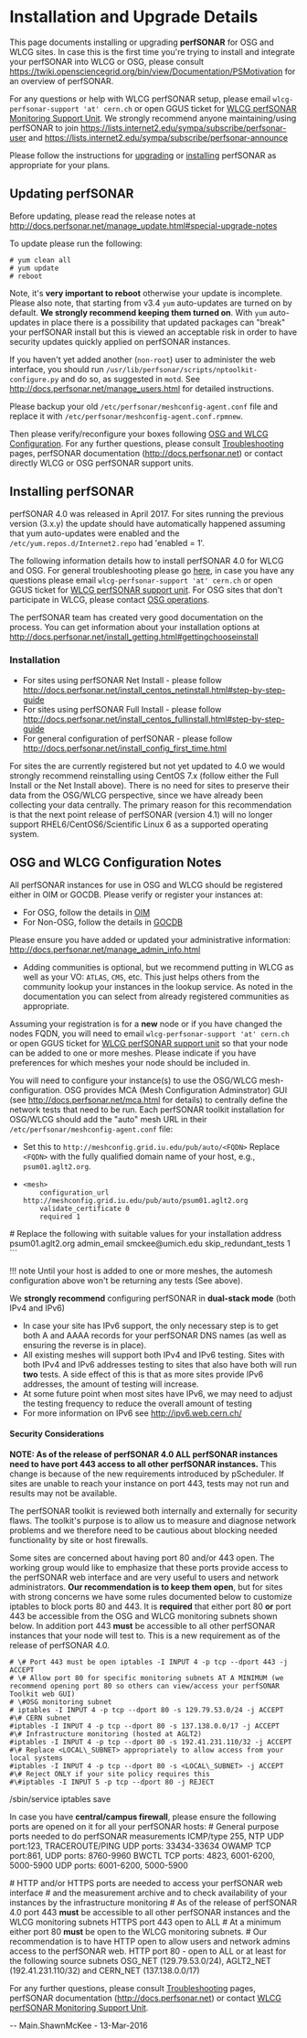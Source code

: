 <span class="twiki-macro LINKCSS"></span>

<span class="twiki-macro SPACEOUT">Installation and Upgrade Details</span>
==========================================================================


<span class="twiki-macro STARTINCLUDE"></span>

This page documents installing or upgrading **perfSONAR** for OSG and WLCG sites. In case this is the first time you're trying to install and integrate your perfSONAR into WLCG or OSG, please consult <https://twiki.opensciencegrid.org/bin/view/Documentation/PSMotivation> for an overview of perfSONAR.

For any questions or help with WLCG perfSONAR setup, please email `wlcg-perfsonar-support 'at' cern.ch` or open GGUS ticket for [WLCG perfSONAR Monitoring Support Unit](https://wiki.egi.eu/wiki/GGUS:WLCG_perfSONAR_FAQ). We strongly recommend anyone maintaining/using perfSONAR to join <https://lists.internet2.edu/sympa/subscribe/perfsonar-user> and <https://lists.internet2.edu/sympa/subscribe/perfsonar-announce>

Please follow the instructions for [upgrading](#UpgradeGuide) or [installing](#InstallingperfSONAR) perfSONAR as appropriate for your plans.

Updating perfSONAR
-------------------

Before updating, please read the release notes at <http://docs.perfsonar.net/manage_update.html#special-upgrade-notes>

To update please run the following:

    # yum clean all
    # yum update
    # reboot

Note, it's **very important to reboot** otherwise your update is incomplete. Please also note, that starting from v3.4 `yum` auto-updates are turned on by default. **We strongly recommend keeping them turned on**. With `yum` auto-updates in place there is a possibility that updated packages can "break" your perfSONAR install but this is viewed an acceptable risk in order to have security updates quickly applied on perfSONAR instances.

If you haven't yet added another (`non-root`) user to administer the web interface, you should run `/usr/lib/perfsonar/scripts/nptoolkit-configure.py` and do so, as suggested in `motd`. See <http://docs.perfsonar.net/manage_users.html> for detailed instructions.

Please backup your old `/etc/perfsonar/meshconfig-agent.conf` file and replace it with `/etc/perfsonar/meshconfig-agent.conf.rpmnew`.

Then please verify/reconfigure your boxes following [OSG and WLCG Configuration](#ConfigPS). For any further questions, please consult [Troubleshooting](https://twiki.opensciencegrid.org/bin/view/Documentation/TroubleFAQPS) pages, perfSONAR documentation (<http://docs.perfsonar.net>) or contact directly WLCG or OSG perfSONAR support units.

Installing perfSONAR
--------------------

perfSONAR 4.0 was released in April 2017. For sites running the previous version (3.x.y) the update should have automatically happened assuming that yum auto-updates were enabled and the `/etc/yum.repos.d/Internet2.repo` had 'enabled = 1'.

The following information details how to install perfSONAR 4.0 for WLCG and OSG. For general troubleshooting please go [here](https://twiki.opensciencegrid.org/bin/view/Documentation/TroubleFAQPS), in case you have any questions please email `wlcg-perfsonar-support 'at' cern.ch` or open GGUS ticket for [WLCG perfSONAR support unit](https://wiki.egi.eu/wiki/GGUS:WLCG_perfSONAR_FAQ). For OSG sites that don't participate in WLCG, please contact [OSG operations](https://twiki.opensciencegrid.org/bin/view/Operations/WebHome).

The perfSONAR team has created very good documentation on the process. You can get information about your installation options at <http://docs.perfsonar.net/install_getting.html#gettingchooseinstall>

### Installation

-   For sites using perfSONAR Net Install - please follow <http://docs.perfsonar.net/install_centos_netinstall.html#step-by-step-guide>
-   For sites using perfSONAR Full Install - please follow <http://docs.perfsonar.net/install_centos_fullinstall.html#step-by-step-guide>
-   For general configuration of perfSONAR - please follow <http://docs.perfsonar.net/install_config_first_time.html>

For sites the are currently registered but not yet updated to 4.0 we would strongly recommend reinstalling using CentOS 7.x (follow either the Full Install or the Net Install above). There is no need for sites to preserve their data from the OSG/WLCG perspective, since we have already been collecting your data centrally. The primary reason for this recommendation is that the next point release of perfSONAR (version 4.1) will no longer support RHEL6/CentOS6/Scientific Linux 6 as a supported operating system.

OSG and WLCG Configuration Notes
--------------------------------

All perfSONAR instances for use in OSG and WLCG should be registered either in OIM or GOCDB. Please verify or register your instances at:

-   For OSG, follow the details in [OIM](register-ps-in-oim)
-   For Non-OSG, follow the details in [GOCDB](register-ps-in-gocdb)

Please ensure you have added or updated your administrative information: <http://docs.perfsonar.net/manage_admin_info.html>

-   Adding communities is optional, but we recommend putting in WLCG as well as your VO: `ATLAS`, `CMS`, etc. This just helps others from the community lookup your instances in the lookup service. As noted in the documentation you can select from already registered communities as appropriate.

Assuming your registration is for a **new** node or if you have changed the nodes FQDN, you will need to email `wlcg-perfsonar-support 'at' cern.ch` or open GGUS ticket for [WLCG perfSONAR support unit](https://wiki.egi.eu/wiki/GGUS:WLCG_perfSONAR_FAQ) so that your node can be added to one or more meshes. Please indicate if you have preferences for which meshes your node should be included in.

You will need to configure your instance(s) to use the OSG/WLCG mesh-configuration. OSG provides MCA (Mesh Configuration Adminstrator) GUI (see <http://docs.perfsonar.net/mca.html> for details) to centrally define the network tests that need to be run. Each perfSONAR toolkit installation for OSG/WLCG should add the "auto" mesh URL in their `/etc/perfsonar/meshconfig-agent.conf` file:

-   Set this to `http://meshconfig.grid.iu.edu/pub/auto/<FQDN>` Replace `<FQDN>` with the fully qualified domain name of your host, e.g., `psum01.aglt2.org`.
-   ```
	<mesh> 
	    configuration_url http://meshconfig.grid.iu.edu/pub/auto/psum01.aglt2.org
	    validate_certificate 0 
	    required 1 
</mesh> 	
 # Replace the following with suitable values for your installation 
 address psum01.aglt2.org 
 admin_email smckee@umich.edu 
 skip_redundant_tests 1 
```

!!! note
	Until your host is added to one or more meshes, the automesh configuration above won't be returning any tests (See above).

We **strongly recommend** configuring perfSONAR in **dual-stack mode** (both IPv4 and IPv6)

-   In case your site has IPv6 support, the only necessary step is to get both A and AAAA records for your perfSONAR DNS names (as well as ensuring the reverse is in place).
-   All existing meshes will support both IPv4 and IPv6 testing. Sites with both IPv4 and IPv6 addresses testing to sites that also have both will run **two** tests. A side effect of this is that as more sites provide IPv6 addresses, the amount of testing will increase.
-   At some future point when most sites have IPv6, we may need to adjust the testing frequency to reduce the overall amount of testing
-   For more information on IPv6 see <http://ipv6.web.cern.ch/>

#### Security Considerations

**NOTE: As of the release of perfSONAR 4.0 ALL perfSONAR instances need to have port 443 access to all other perfSONAR instances.** This change is because of the new requirements introduced by pScheduler. If sites are unable to reach your instance on port 443, tests may not run and results may not be available.

The perfSONAR toolkit is reviewed both internally and externally for security flaws. The toolkit's purpose is to allow us to measure and diagnose network problems and we therefore need to be cautious about blocking needed functionality by site or host firewalls.

Some sites are concerned about having port 80 and/or 443 open. The working group would like to emphasize that these ports provide access to the perfSONAR web interface and are very useful to users and network administrators. **Our recommendation is to keep them open**, but for sites with strong concerns we have some rules documented below to customize iptables to block ports 80 and 443. It is **required** that either port 80 **or** port 443 be accessible from the OSG and WLCG monitoring subnets shown below. In addition port 443 **must** be accessible to all other perfSONAR instances that your node will test to. This is a new requirement as of the release of perfSONAR 4.0. 

    # \# Port 443 must be open iptables -I INPUT 4 -p tcp --dport 443 -j ACCEPT
    # \# Allow port 80 for specific monitoring subnets AT A MINIMUM (we recommend opening port 80 so others can view/access your perfSONAR Toolkit web GUI) 
    # \#OSG monitoring subnet 
    # iptables -I INPUT 4 -p tcp --dport 80 -s 129.79.53.0/24 -j ACCEPT 
    #\# CERN subnet 
    #iptables -I INPUT 4 -p tcp --dport 80 -s 137.138.0.0/17 -j ACCEPT 
    #\# Infrastructure monitoring (hosted at AGLT2) 
    #iptables -I INPUT 4 -p tcp --dport 80 -s 192.41.231.110/32 -j ACCEPT 
    #\# Replace <LOCAL\_SUBNET> appropriately to allow access from your local systems 
    #iptables -I INPUT 4 -p tcp --dport 80 -s <LOCAL\_SUBNET> -j ACCEPT 
    #\# Reject ONLY if your site policy requires this 
    #\#iptables -I INPUT 5 -p tcp --dport 80 -j REJECT

/sbin/service iptables save 


In case you have **central/campus firewall**, please ensure the following ports are opened on it for all your perfSONAR hosts: <verbatim> 
\# General purpose ports needed to do perfSONAR measurements 
ICMP/type 255, NTP UDP port:123, 
TRACEROUTE/PING UDP ports: 33434-33634 
OWAMP TCP port:861, UDP ports: 8760-9960 
BWCTL TCP ports: 4823, 6001-6200, 5000-5900 UDP ports: 6001-6200, 5000-5900

\# HTTP and/or HTTPS ports are needed to access your perfSONAR web interface 
\# and the measurement archive and to check availability of your instances by the infrastructure monitoring 
\# As of the release of perfSONAR 4.0 port 443 **must** be accessible to all other perfSONAR instances and the WLCG monitoring subnets HTTPS port 443 open to ALL 
\# At a minimum either port 80 **must** be open to the WLCG monitoring subnets. 
\# Our recommendation is to have HTTP open to allow users and network admins access to the perfSONAR web. 
HTTP port 80 - open to ALL or at least for the following 
source subnets OSG\_NET (129.79.53.0/24), AGLT2\_NET (192.41.231.110/32) and CERN\_NET (137.138.0.0/17) 
</verbatim>

For any further questions, please consult [Troubleshooting](https://twiki.opensciencegrid.org/bin/view/Documentation/TroubleFAQPS) pages, perfSONAR documentation (<http://docs.perfsonar.net>) or contact [WLCG perfSONAR Monitoring Support Unit](https://wiki.egi.eu/wiki/GGUS:WLCG_perfSONAR_FAQ).

<span class="twiki-macro STOPINCLUDE"></span>

<span class="twiki-macro BOTTOMMATTER"></span>

-- Main.ShawnMcKee - 13-Mar-2016

